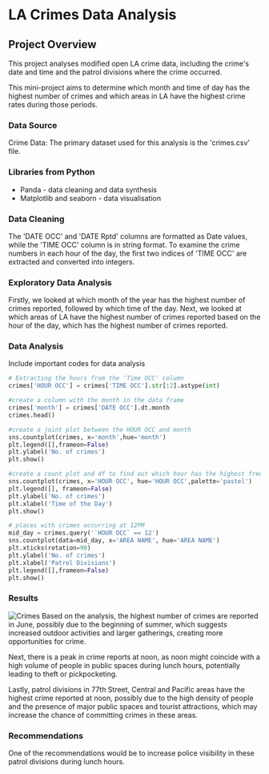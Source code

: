 # LA Crimes Data Analysis
## Project Overview
This project analyses modified open LA crime data, including the crime's date and time and the patrol divisions where the crime occurred. 

This mini-project aims to determine which month and time of day has the highest number of crimes and which areas in LA have the highest crime rates during those periods.

### Data Source
Crime Data: The primary dataset used for this analysis is the 'crimes.csv' file.

### Libraries from Python
- Panda - data cleaning and data synthesis
- Matplotlib and seaborn - data visualisation

### Data Cleaning
 The 'DATE OCC' and 'DATE Rptd' columns are formatted as Date values, while the 'TIME OCC' column is in string format. To examine the crime numbers in each hour of the day, the first two indices of 'TIME OCC' are extracted and converted into integers. 

### Exploratory Data Analysis
Firstly, we looked at which month of the year has the highest number of crimes reported, followed by which time of the day. Next, we looked at which areas of LA have the highest number of crimes reported based on the hour of the day, which has the highest number of crimes reported.

### Data Analysis
Include important codes for data analysis
```python
# Extracting the hours from the 'Time OCC' column
crimes['HOUR OCC'] = crimes['TIME OCC'].str[:2].astype(int)

#create a column with the month in the data frame
crimes['month'] = crimes['DATE OCC'].dt.month
crimes.head()

#create a joint plot between the HOUR OCC and month
sns.countplot(crimes, x='month',hue='month')
plt.legend([],frameon=False)
plt.ylabel('No. of crimes')
plt.show()

#create a count plot and df to find out which hour has the highest frequency of crimes
sns.countplot(crimes, x='HOUR OCC', hue='HOUR OCC',palette='pastel')
plt.legend([], frameon=False)
plt.ylabel('No. of crimes')
plt.xlabel('Time of the Day')
plt.show()

# places with crimes occurring at 12PM
mid_day = crimes.query('`HOUR OCC` == 12')
sns.countplot(data=mid_day, x='AREA NAME', hue='AREA NAME')
plt.xticks(rotation=90)
plt.ylabel('No. of crimes')
plt.xlabel('Patrol Divisions')
plt.legend([],frameon=False)
plt.show()
```
### Results
![Crimes](https://github.com/salaikht9228/Data_Analytic_Project/assets/120165361/bddeee01-54ae-476a-8d5f-d69eb5e4ed09)
Based on the analysis, the highest number of crimes are reported in June, possibly due to the beginning of summer, which suggests increased outdoor activities and larger gatherings, creating more opportunities for crime.

Next, there is a peak in crime reports at noon, as noon might coincide with a high volume of people in public spaces during lunch hours, potentially leading to theft or pickpocketing. 

Lastly, patrol divisions in 77th Street, Central and Pacific areas have the highest crime reported at noon, possibly due to the high density of people and the presence of major public spaces and tourist attractions, which may increase the chance of committing crimes in these areas.
### Recommendations

One of the recommendations would be to increase police visibility in these patrol divisions during lunch hours.
